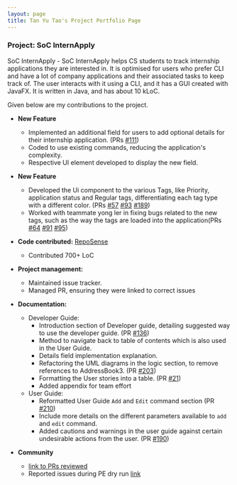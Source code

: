 ```yaml
---
layout: page
title: Tan Yu Tao's Project Portfolio Page
---
```


### Project: SoC InternApply

SoC InternApply - SoC InternApply helps CS students to track internship applications they are interested in. It is optimised for users who prefer CLI and have a lot of company applications and their associated tasks to keep track of. The user interacts with it using a CLI, and it has a GUI created with JavaFX. It is written in Java, and has about 10 kLoC.

Given below are my contributions to the project.

- **New Feature**
  - Implemented an additional field for users to add optional details for their internship application. (PRs [#111](https://github.com/AY2122S2-CS2103T-T11-3/tp/pull/111))
  - Coded to use existing commands, reducing the application's complexity. 
  - Respective UI element developed to display the new field.<br>


- **New Feature**
  - Developed the Ui component to the various Tags, like Priority, application status and Regular tags, differentiating each 
tag type with a different color. (PRs [#57](https://github.com/AY2122S2-CS2103T-T11-3/tp/pull/57) [#93](https://github.com/AY2122S2-CS2103T-T11-3/tp/pull/93) [#189](https://github.com/AY2122S2-CS2103T-T11-3/tp/pull/189))
  - Worked with teammate yong ler in fixing bugs related to the new tags, such as the way the tags are loaded into the application(PRs [#64](https://github.com/AY2122S2-CS2103T-T11-3/tp/pull/64) [#91](https://github.com/AY2122S2-CS2103T-T11-3/tp/pull/91) [#95](https://github.com/AY2122S2-CS2103T-T11-3/tp/pull/95))


- **Code contributed:** 
[RepoSense](https://nus-cs2103-ay2122s2.github.io/tp-dashboard/?search=T11&sort=groupTitle&sortWithin=title&timeframe=commit&mergegroup=&groupSelect=groupByRepos&breakdown=true&checkedFileTypes=docs~functional-code~test-code~other&since=2022-02-18&tabOpen=true&tabType=authorship&tabAuthor=tanyutao544&tabRepo=AY2122S2-CS2103T-T11-3%2Ftp%5Bmaster%5D&authorshipIsMergeGroup=false&authorshipFileTypes=docs~functional-code~test-code&authorshipIsBinaryFileTypeChecked=false)
  - Contributed 700+ LoC<br>


- **Project management:**
  - Maintained issue tracker.
  - Managed PR, ensuring they were linked to correct issues<br>
 

- **Documentation:**
  - Developer Guide:
    - Introduction section of Developer guide, detailing suggested way to use the developer guide. (PR [#136](https://github.com/AY2122S2-CS2103T-T11-3/tp/pull/136))
    - Method to navigate back to table of contents which is also used in the User Guide. 
    - Details field implementation explanation. 
    - Refactoring the UML diagrams in the logic section, to remove references to AddressBook3. (PR [#203](https://github.com/AY2122S2-CS2103T-T11-3/tp/pull/203))
    - Formatting the User stories into a table. (PR [#21](https://github.com/AY2122S2-CS2103T-T11-3/tp/pull/21))
    - Added appendix for team effort
  - User Guide:
    - Reformatted User Guide `Add`  and `Edit` command section (PR [#210](https://github.com/AY2122S2-CS2103T-T11-3/tp/pull/210))
    - Include more details on the different parameters available to `add` and `edit` command. 
    - Added cautions and warnings in the user guide against certain undesirable actions from the user. (PR [#190](https://github.com/AY2122S2-CS2103T-T11-3/tp/pull/190))


- **Community**
  - [link to PRs reviewed](https://github.com/AY2122S2-CS2103T-T11-3/tp/issues?q=reviewed-by%3Atanyutao544)
  - Reported issues during PE dry run [link](https://github.com/tanyutao544/ped/issues)
